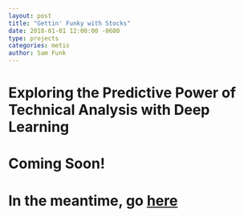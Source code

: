 ```yaml
---
layout: post
title: "Gettin' Funky with Stocks"
date: 2018-01-01 12:00:00 -0600
type: projects
categories: metis
author: Sam Funk
---
```


# Exploring the Predictive Power of Technical Analysis with Deep Learning

# Coming Soon!
# In the meantime, go [here](https://github.com/samfunk/final_project)

